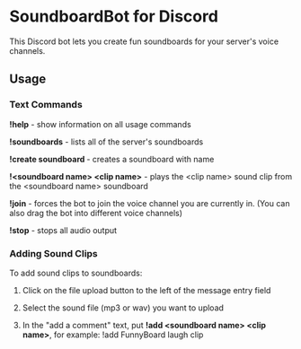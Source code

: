 # SoundboardBot for Discord

This Discord bot lets you create fun soundboards for your server's voice channels. 

## Usage


### Text Commands
**!help** - show information on all usage commands

**!soundboards** - lists all of the server's soundboards

**!create soundboard <soundboard name>** - creates a soundboard with name <soundboard name>

**!\<soundboard name\> \<clip name\>** - plays the \<clip name\> sound clip from the \<soundboard name\> soundboard

**!join** - forces the bot to join the voice channel you are currently in. (You can also drag the bot into different voice channels)

**!stop** - stops all audio output


### Adding Sound Clips

To add sound clips to soundboards:

1.  Click on the file upload button to the left of the message entry field

2.  Select the sound file (mp3 or wav) you want to upload

3.  In the "add a comment" text, put **!add \<soundboard name\> \<clip name\>**, for example: !add FunnyBoard laugh clip



